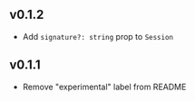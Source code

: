 ## v0.1.2

- Add `signature?: string` prop to `Session`

## v0.1.1

- Remove "experimental" label from README